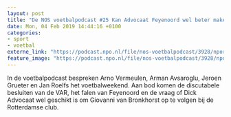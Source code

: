 ```yaml
---
layout: post
title: "De NOS voetbalpodcast #25 Kan Advocaat Feyenoord wel beter maken?"
date: Mon, 04 Feb 2019 14:44:16 +0100
categories: 
- sport 
- voetbal 
externe_link: "https://podcast.npo.nl/file/nos-voetbalpodcast/3928/nporadio1_nos-voetbalpodcast_20190204_de-nos-voetbalpodcast-25-kan-advocaat-feyenoord-wel-beter-maken_0BLEAI.mp3"
feature_image: "https://podcast.npo.nl/file/nos-voetbalpodcast/3928/nporadio1_nos-voetbalpodcast_20190204_de-nos-voetbalpodcast-25-kan-advocaat-feyenoord-wel-beter-maken_0BLEAI.mp3"
---
```


In de voetbalpodcast bespreken Arno Vermeulen, Arman Avsaroglu, Jeroen Grueter en Jan Roelfs het voetbalweekend. Aan bod komen de discutabele besluiten van de VAR, het falen van Feyenoord en de vraag of Dick Advocaat wel geschikt is om Giovanni van Bronkhorst op te volgen bij de Rotterdamse club.
